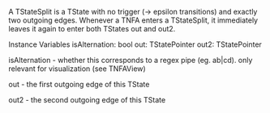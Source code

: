 A TStateSplit is a TState with no trigger (-> epsilon transitions) and exactly two outgoing edges. Whenever a TNFA enters a TStateSplit, it immediately leaves it again to enter both TStates out and out2.

Instance Variables
	isAlternation:		bool
	out:		TStatePointer 
	out2:		TStatePointer 

isAlternation
	- whether this corresponds to a regex pipe (eg. ab|cd). only relevant for visualization (see TNFAView)

out
	- the first outgoing edge of this TState

out2
	- the second outgoing edge of this TState
